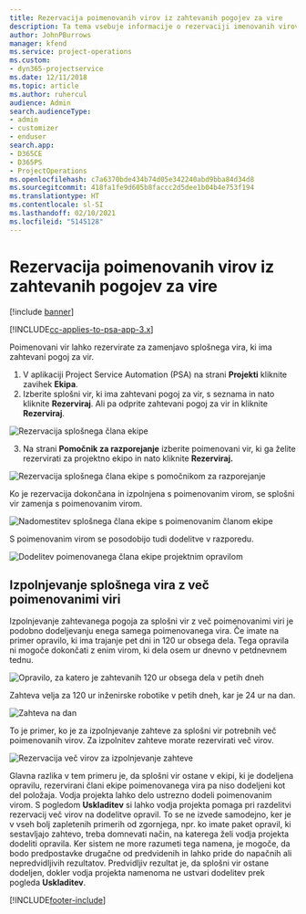 ```yaml
---
title: Rezervacija poimenovanih virov iz zahtevanih pogojev za vire
description: Ta tema vsebuje informacije o rezervaciji imenovanih virov za zahtevo za splošni vir.
author: JohnPBurrows
manager: kfend
ms.service: project-operations
ms.custom:
- dyn365-projectservice
ms.date: 12/11/2018
ms.topic: article
ms.author: ruhercul
audience: Admin
search.audienceType:
- admin
- customizer
- enduser
search.app:
- D365CE
- D365PS
- ProjectOperations
ms.openlocfilehash: c7a6370bde434b74d05e342240abd9bba84d34d8
ms.sourcegitcommit: 418fa1fe9d605b8faccc2d5dee1b04b4e753f194
ms.translationtype: HT
ms.contentlocale: sl-SI
ms.lasthandoff: 02/10/2021
ms.locfileid: "5145128"
---
```

# <a name="book-named-resources-from-resource-requirements"></a>Rezervacija poimenovanih virov iz zahtevanih pogojev za vire

[!include [banner](../includes/psa-now-project-operations.md)]

[!INCLUDE[cc-applies-to-psa-app-3.x](../includes/cc-applies-to-psa-app-3x.md)]

Poimenovani vir lahko rezervirate za zamenjavo splošnega vira, ki ima zahtevani pogoj za vir.

1. V aplikaciji Project Service Automation (PSA) na strani **Projekti** kliknite zavihek **Ekipa**.
2. Izberite splošni vir, ki ima zahtevani pogoj za vir, s seznama in nato kliknite **Rezerviraj**. Ali pa odprite zahtevani pogoj za vir in kliknite **Rezerviraj**.


![Rezervacija splošnega člana ekipe](media/RM-how-to-14.png)


3. Na strani **Pomočnik za razporejanje** izberite poimenovani vir, ki ga želite rezervirati za projektno ekipo in nato kliknite **Rezerviraj.**

![Rezervacija splošnega člana ekipe s pomočnikom za razporejanje](media/RM-how-to-15.png)

Ko je rezervacija dokončana in izpolnjena s poimenovanim virom, se splošni vir zamenja s poimenovanim virom.

![Nadomestitev splošnega člana ekipe s poimenovanim članom ekipe](media/RM-how-to-16.png)

S poimenovanim virom se posodobijo tudi dodelitve v razporedu.

![Dodelitev poimenovanega člana ekipe projektnim opravilom](media/RM-how-to-17.png)

## <a name="fulfill-a-generic-resource-with-multiple-named-resources"></a>Izpolnjevanje splošnega vira z več poimenovanimi viri
Izpolnjevanje zahtevanega pogoja za splošni vir z več poimenovanimi viri je podobno dodeljevanju enega samega poimenovanega vira. Če imate na primer opravilo, ki ima trajanje pet dni in 120 ur obsega dela. Tega opravila ni mogoče dokončati z enim virom, ki dela osem ur dnevno v petdnevnem tednu. 

![Opravilo, za katero je zahtevanih 120 ur obsega dela v petih dneh](media/RM-how-to-21.png)

Zahteva velja za 120 ur inženirske robotike v petih dneh, kar je 24 ur na dan.

![Zahteva na dan](media/RM-how-to-22.png)

To je primer, ko je za izpolnjevanje zahteve za splošni vir potrebnih več poimenovanih virov. Za izpolnitev zahteve morate rezervirati več virov.

![Rezervacija več virov za izpolnjevanje zahteve](media/RM-how-to-23.png)

Glavna razlika v tem primeru je, da splošni vir ostane v ekipi, ki je dodeljena opravilu, rezervirani člani ekipe poimenovanega vira pa niso dodeljeni kot del položaja. Vodja projekta lahko delo ustrezno dodeli poimenovanim virom. S pogledom **Uskladitev** si lahko vodja projekta pomaga pri razdelitvi rezervacij več virov na dodelitve opravil. To se ne izvede samodejno, ker je v vseh bolj zapletenih primerih od zgornjega, npr. ko imate paket opravil, ki sestavljajo zahtevo, treba domnevati način, na katerega želi vodja projekta dodeliti opravila. Ker sistem ne more razumeti tega namena, je mogoče, da bodo predpostavke drugačne od predvidenih in lahko pride do napačnih ali nepredvidljivih rezultatov. Predvidljiv rezultat je, da splošni vir ostane dodeljen, dokler vodja projekta namenoma ne ustvari dodelitev prek pogleda **Uskladitev**.




[!INCLUDE[footer-include](../includes/footer-banner.md)]
